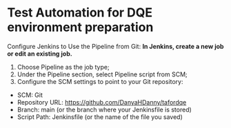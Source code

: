 # Test Automation for DQE environment preparation 

Configure Jenkins to Use the Pipeline from Git:
**In Jenkins, create a new job or edit an existing job.**
1) Choose Pipeline as the job type;
2) Under the Pipeline section, select Pipeline script from SCM;
3) Configure the SCM settings to point to your Git repository:
* SCM: Git
* Repository URL: https://github.com/DanyaHDanny/tafordqe
* Branch: main (or the branch where your Jenkinsfile is stored)
* Script Path: Jenkinsfile (or the name of the file you saved)